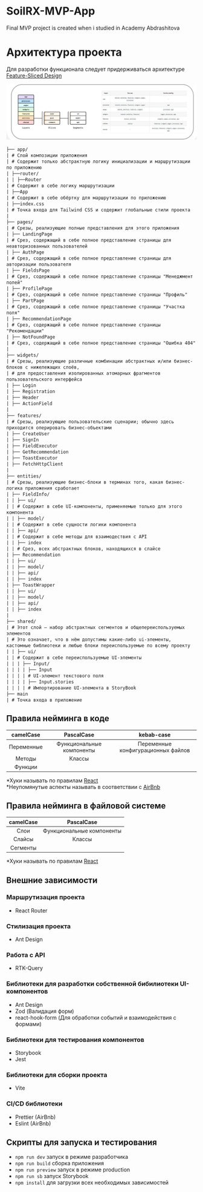 # SoilRX-MVP-App

Final MVP project is created when i studied in Academy Abdrashitova

# Архитектура проекта

Для разработки функционала следует придерживаться архитектуре [Feature-Sliced Design](https://feature-sliced.design/)

![Модель использования FSD](.gitlab/static/image.png)

```text
├── app/
| # Слой композиции приложения
| # Содержит только абстрактную логику инициализации и маршрутизации по приложению
| ├──router/
| | ├──Router
| # Содержит в себе логику маршрутизации
| ├──App
| # Содержит в себе обёртку для маршрутизации по приложению
| ├──index.css
| # Точка входа для Tailwind CSS и содержит глобальные стили проекта
|
├── pages/
| # Срезы, реализующие полные представления для этого приложения
| ├── LandingPage
| # Срез, содержащий в себе полное представление страницы для неавторизованных пользователей
| ├── AuthPage
| # Срез, содержащий в себе полное представление страницы для авторизации пользователя
| ├── FieldsPage
| # Срез, содержащий в себе полное представление страницы "Менеджмент полей"
| ├── ProfilePage
| # Срез, содержащий в себе полное представление страницы "Профиль"
| ├── PartPage
| # Срез, содержащий в себе полное представление страницы "Участка поля"
| ├── RecommendationPage
| # Срез, содержащий в себе полное представление страницы "Рекомендации"
| ├── NotFoundPage
| # Срез, содержащий в себе полное представление страницы "Ошибка 404"
|
├── widgets/
| # Срезы, реализующие различные комбинации абстрактных и/или бизнес-блоков с нижележащих слоёв,
| # для предоставления изолированных атомарных фрагментов пользовательского интерфейса
| ├── Login
| ├── Registration
| ├── Header
| ├── ActionField
|
├── features/
| # Срезы, реализующие пользовательские сценарии; обычно здесь приходится оперировать бизнес-объектами
| ├── CreateUser
| ├── SignIn
| ├── FieldExecutor
| ├── GetRecommendation
| ├── ToastExecutor
| ├── FetchHttpClient
|
├── entities/
| # Срезы, реализующие бизнес-блоки в терминах того, какая бизнес-логика приложения сработает
| ├── FieldInfo/
| | ├── ui/
| | # Содержит в себе UI-компоненты, применяемые только для этого компонента
| | ├── model/
| | # Содержит в себе сущности логики компонента
| | ├── api/
| | # Содержит в себе методы для взаимодествия с API
| | ├── index
| | # Срез, всех абстрактных блоков, находящихся в слайсе
| ├── Recommendation
| | ├── ui/
| | ├── model/
| | ├── api/
| | ├── index
| ├── ToastWrapper
| | ├── ui/
| | ├── model/
| | ├── api/
| | ├── index
|
├── shared/
| # Этот слой – набор абстрактных сегментов и общепереиспользуемых элементов
| # Это означает, что в нём допустимы какие-либо ui-элементы, кастомные библиотеки и любые блоки переиспользуемые по всему проекту
| | ├── ui/
| | # Содержит в себе переиспользуемые UI-элементы
| | | ├── Input/
| | | | ├── Input
| | | | # UI-элемент текстового поля
| | | | ├── Input.stories
| | | | # Импортирование UI-элемента в StoryBook
├── main
| # Точка входа в приложение
```

## Правила нейминга в коде 

| camelCase  |        PascalCase         |             kebab-case              |
|:----------:|:-------------------------:|:-----------------------------------:|
| Переменные | Функциональные компоненты | Переменные конфигурационных файлов  |
|   Методы   |          Классы           |                                     |
|  Функции   |                           |                                     |

*Хуки называть по правилам [React](https://react.dev/reference/react/hooks)<br/>
*Неупомянутые аспекты называть в соответствии с [AirBnb](https://github.com/airbnb/javascript)

## Правила нейминга в файловой системе

| camelCase |        PascalCase         |
|:---------:|:-------------------------:|
|   Слои    | Функциональные компоненты |
|  Слайсы   |          Классы           |
| Сегменты  |                           |

*Хуки называть по правилам [React](https://react.dev/reference/react/hooks)

## Внешние зависимости

### Маршрутизация проекта
- React Router

### Стилизация проекта
- Ant Design

### Работа с API
- RTK-Query

### Библиотеки для разработки собственной бибилиотеки UI-компонентов
- Ant Design
- Zod (Валидация форм)
- react-hook-form (Для обработки событий и взаимодействия с формами)

### Библиотеки для тестирования компонентов
- Storybook
- Jest

### Библиотеки для сборки проекта
- Vite

### CI/CD библиотеки
- Prettier (AirBnb)
- Eslint (AirBnb)

## Скрипты для запуска и тестирования
- ```npm run dev``` запуск в режиме разработчика
- ```npm run build``` cборка приложения
- ```npm run preview``` запуск в режиме production
- ```npm run sb``` запуск Storybook
- ```npm install``` для загрузки всех необходимых зависимостей
